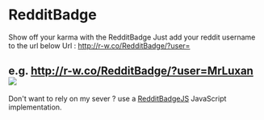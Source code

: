 # RedditBadge
Show off your karma with the RedditBadge
Just add your reddit username to the url below
Url : http://r-w.co/RedditBadge/?user=

e.g. http://r-w.co/RedditBadge/?user=MrLuxan
<img src="http://r-w.co/RedditBadge/?user=MrLuxan">
---
Don't want to rely on my sever ? use a [RedditBadgeJS](https://github.com/MrLuxan/RedditBadgeJS) JavaScript implementation.